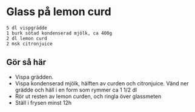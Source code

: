 # Glass på lemon curd
```
5 dl vispgrädde
1 burk sötad kondenserad mjölk, ca 400g
2 dl lemon curd
2 msk citronjuice
```
## Gör så här
* Vispa grädden.
* Vispa kondenserad mjölk, hälften av curden och citronjuice. Vänd ner grädde
  och häll i en form som rymmer ca 1 1/2 dl
* Rör ut resten av lemon curden, och ringla över glassmeten
* Ställ i frysen minst 12h
